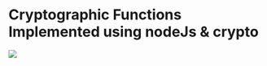 # Cryptographic Functions Implemented using nodeJs & crypto

<img src="https://github.com/harishsambasivam/cryptography/blob/main/cryptography.png" />
